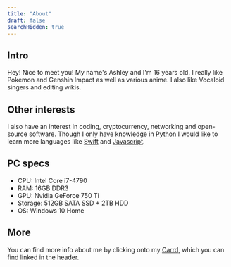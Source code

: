 ```yaml
---
title: "About"
draft: false
searchHidden: true
---
```


## Intro
Hey! Nice to meet you! My name's Ashley and I'm 16 years old. I really like Pokemon and Genshin Impact as well as various anime. I also like Vocaloid singers and editing wikis.

## Other interests
I also have an interest in coding, cryptocurrency, networking and open-source software. Though I only have knowledge in [Python](https://en.wikipedia.org/wiki/Python_(programming_language)) I would like to learn more languages like [Swift](https://en.wikipedia.org/wiki/Swift_(programming_language)) and [Javascript](https://en.wikipedia.org/wiki/JavaScript).

## PC specs
- CPU: Intel Core i7-4790
- RAM: 16GB DDR3
- GPU: Nvidia GeForce 750 Ti
- Storage: 512GB SATA SSD + 2TB HDD
- OS: Windows 10 Home

## More
You can find more info about me by clicking onto my [Carrd](https://ninjasmosa.carrd.co), which you can find linked in the header.
